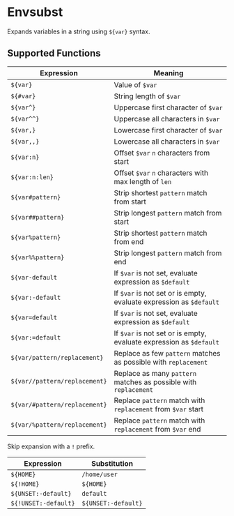 # Envsubst

Expands variables in a string using `${var}` syntax.

## Supported Functions

| Expression                    | Meaning                                                             |
| -----------------             | --------------                                                      |
| `${var}`                      | Value of `$var`                                                     |
| `${#var}`                     | String length of `$var`                                             |
| `${var^}`                     | Uppercase first character of `$var`                                 |
| `${var^^}`                    | Uppercase all characters in `$var`                                  |
| `${var,}`                     | Lowercase first character of `$var`                                 |
| `${var,,}`                    | Lowercase all characters in `$var`                                  |
| `${var:n}`                    | Offset `$var` `n` characters from start                             |
| `${var:n:len}`                | Offset `$var` `n` characters with max length of `len`               |
| `${var#pattern}`              | Strip shortest `pattern` match from start                           |
| `${var##pattern}`             | Strip longest `pattern` match from start                            |
| `${var%pattern}`              | Strip shortest `pattern` match from end                             |
| `${var%%pattern}`             | Strip longest `pattern` match from end                              |
| `${var-default`               | If `$var` is not set, evaluate expression as `$default`             |
| `${var:-default`              | If `$var` is not set or is empty, evaluate expression as `$default` |
| `${var=default`               | If `$var` is not set, evaluate expression as `$default`             |
| `${var:=default`              | If `$var` is not set or is empty, evaluate expression as `$default` |
| `${var/pattern/replacement}`  | Replace as few `pattern` matches as possible with `replacement`     |
| `${var//pattern/replacement}` | Replace as many `pattern` matches as possible with `replacement`    |
| `${var/#pattern/replacement}` | Replace `pattern` match with `replacement` from `$var` start        |
| `${var/%pattern/replacement}` | Replace `pattern` match with `replacement` from `$var` end          |

Skip expansion with a `!` prefix.

| Expression           | Substitution           |
|----------------------|------------------------|
| `${HOME}`            | `/home/user`           |
| `${!HOME}`           | `${HOME}`              |
| `${UNSET:-default}`  | `default`              |
| `${!UNSET:-default}` | `${UNSET:-default}`    |
